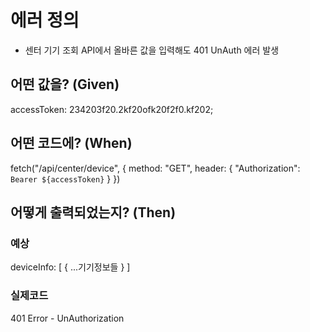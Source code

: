 # 에러 정의
- 센터 기기 조회 API에서 올바른 값을 입력해도 401 UnAuth 에러 발생

## 어떤 값을? (Given)
accessToken: 234203f20.2kf20ofk20f2f0.kf202;

## 어떤 코드에? (When)
fetch("/api/center/device", {
	method: "GET",
	header: {
		"Authorization": `Bearer ${accessToken}`
	}
})

## 어떻게 출력되었는지? (Then)
### 예상
deviceInfo: [
	{
		...기기정보들
	}
]
### 실제코드
401 Error - UnAuthorization